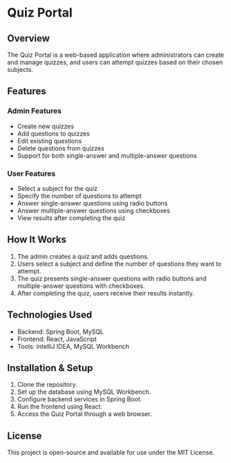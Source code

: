 # Quiz Portal

## Overview
The Quiz Portal is a web-based application where administrators can create and manage quizzes, and users can attempt quizzes based on their chosen subjects.

## Features

### Admin Features
- Create new quizzes
- Add questions to quizzes
- Edit existing questions
- Delete questions from quizzes
- Support for both single-answer and multiple-answer questions

### User Features
- Select a subject for the quiz
- Specify the number of questions to attempt
- Answer single-answer questions using radio buttons
- Answer multiple-answer questions using checkboxes
- View results after completing the quiz

## How It Works
1. The admin creates a quiz and adds questions.
2. Users select a subject and define the number of questions they want to attempt.
3. The quiz presents single-answer questions with radio buttons and multiple-answer questions with checkboxes.
4. After completing the quiz, users receive their results instantly.

## Technologies Used
- Backend: Spring Boot, MySQL
- Frontend: React, JavaScript
- Tools: IntelliJ IDEA, MySQL Workbench

## Installation & Setup
1. Clone the repository.
2. Set up the database using MySQL Workbench.
3. Configure backend services in Spring Boot.
4. Run the frontend using React.
5. Access the Quiz Portal through a web browser.

## License
This project is open-source and available for use under the MIT License.